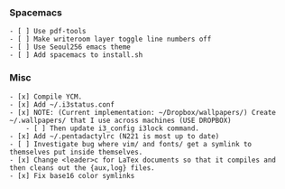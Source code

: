 ### Spacemacs ###
	- [ ] Use pdf-tools
	- [ ] Make writeroom layer toggle line numbers off
	- [ ] Use Seoul256 emacs theme
	- [ ] Add spacemacs to install.sh
    
### Misc ###
	- [x] Compile YCM.
	- [x] Add ~/.i3status.conf
	- [x] NOTE: (Current implementation: ~/Dropbox/wallpapers/) Create ~/.wallpapers/ that I use across machines (USE DROPBOX)
		- [ ] Then update i3_config i3lock command.
	- [x] Add ~/.pentadactylrc (N221 is most up to date)
	- [ ] Investigate bug where vim/ and fonts/ get a symlink to themselves put inside themselves.
	- [x] Change <leader>c for LaTex documents so that it compiles and then cleans out the {aux,log} files.
	- [x] Fix base16 color symlinks
